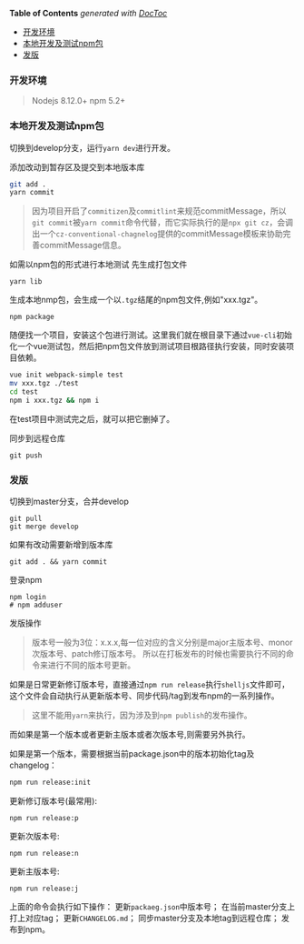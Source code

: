 <!-- START doctoc generated TOC please keep comment here to allow auto update -->
<!-- DON'T EDIT THIS SECTION, INSTEAD RE-RUN doctoc TO UPDATE -->
**Table of Contents**  *generated with [DocToc](https://github.com/thlorenz/doctoc)*

- [开发环境](#%e5%bc%80%e5%8f%91%e7%8e%af%e5%a2%83)
- [本地开发及测试npm包](#%e6%9c%ac%e5%9c%b0%e5%bc%80%e5%8f%91%e5%8f%8a%e6%b5%8b%e8%af%95npm%e5%8c%85)
- [发版](#%e5%8f%91%e7%89%88)

<!-- END doctoc generated TOC please keep comment here to allow auto update -->


### 开发环境

> Nodejs 8.12.0+
> npm 5.2+

### 本地开发及测试npm包

切换到develop分支，运行`yarn dev`进行开发。

添加改动到暂存区及提交到本地版本库
```bash
git add .
yarn commit
```
> 因为项目开启了`commitizen`及`commitlint`来规范commitMessage，所以`git commit`被`yarn commit`命令代替，而它实际执行的是`npx git cz`，会调出一个`cz-conventional-chagnelog`提供的commitMessage模板来协助完善commitMessage信息。

如需以npm包的形式进行本地测试
先生成打包文件
```
yarn lib
```

生成本地nmp包，会生成一个以`.tgz`结尾的npm包文件,例如"xxx.tgz"。
```
npm package
```

随便找一个项目，安装这个包进行测试。这里我们就在根目录下通过`vue-cli`初始化一个vue测试包，然后把npm包文件放到测试项目根路径执行安装，同时安装项目依赖。
```bash
vue init webpack-simple test
mv xxx.tgz ./test
cd test
npm i xxx.tgz && npm i
```

在test项目中测试完之后，就可以把它删掉了。


同步到远程仓库
```
git push
```

### 发版

切换到master分支，合并develop
```
git pull
git merge develop
```

如果有改动需要新增到版本库
```
git add . && yarn commit
```

登录npm
```
npm login
# npm adduser
```

发版操作
> 版本号一般为3位：x.x.x,每一位对应的含义分别是major主版本号、monor次版本号、patch修订版本号。
> 所以在打板发布的时候也需要执行不同的命令来进行不同的版本号更新。

如果是日常更新修订版本号，直接通过`npm run release`执行`shelljs`文件即可，这个文件会自动执行从更新版本号、同步代码/tag到发布npm的一系列操作。

> 这里不能用`yarn`来执行，因为涉及到`npm publish`的发布操作。

而如果是第一个版本或者更新主版本或者次版本号,则需要另外执行。

如果是第一个版本，需要根据当前package.json中的版本初始化tag及changelog：
```bash
npm run release:init
```

更新修订版本号(最常用):
```
npm run release:p
```

更新次版本号:
```
npm run release:n
```

更新主版本号:
```
npm run release:j
```

上面的命令会执行如下操作：
更新`packaeg.json`中版本号；
在当前master分支上打上对应tag；
更新`CHANGELOG.md`；
同步master分支及本地tag到远程仓库；
发布到npm。

